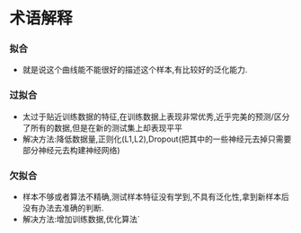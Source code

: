 # 术语解释

### 拟合

- 就是说这个曲线能不能很好的描述这个样本,有比较好的泛化能力.

### 过拟合
- 太过于贴近训练数据的特征,在训练数据上表现非常优秀,近乎完美的预测/区分了所有的数据,但是在新的测试集上却表现平平
- 解决方法:降低数据量,正则化(L1,L2),Dropout(把其中的一些神经元去掉只需要部分神经元去构建神经网络)

### 欠拟合
- 样本不够或者算法不精确,测试样本特征没有学到,不具有泛化性,拿到新样本后没有办法去准确的判断.
- 解决方法:增加训练数据,优化算法`     


